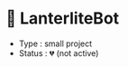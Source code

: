 &#x1F4CC; LanterliteBot
===================
- Type : small project
- Status : &#x1F494; (not active)
